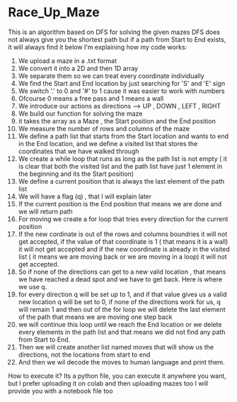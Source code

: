 # Race_Up_Maze
This is an algorithm based on DFS for solving the given mazes
DFS does not always give you the shortest path but if a path from Start to End exists, it will always find it
below I'm explaining how my code works:
1. We upload a maze in a .txt format
2. We convert it into a 2D and then 1D array
3. We separate them so we can treat every coordinate individually
4. We find the Start and End location by just searching for 'S' and 'E' sign
5. We switch '.' to 0 and '#' to 1 cause it was easier to work with numbers
6. Ofcourse 0 means a free pass and 1 means a wall
7. We introduce our actions as directions --> UP , DOWN , LEFT , RIGHT
8. We build our function for solving the maze
9. it takes the array as a Maze , the Start position and the End position
10. We measure the number of rows and columns of the maze
11. We define a path list that starts from the Start location and wants to end in the End location, and we define a visited list that stores the coordinates that we have walked through
12. We create a while loop that runs as long as the path list is not empty ( it is clear that both the visited list and the path list have just 1 element in the beginning and its the Start position)
13. We define a current position that is always the last element of the path list
14. We will have a flag (q) , that I will explain later
15. If the current position is the End position that means we are done and we will return path
16. For moving we create a for loop that tries every direction for the current position
17. If the new cordinate is out of the rows and columns boundries it will not get accepted, if the value of that coordinate is 1 ( that means it is a wall) it will not get accepted and if the new coordinate is already in the visited list ( it means we are moving back or we are moving in a loop) it will not get accepted.
18. So if none of the directions can get to a new valid location , that means we have reached a dead spot and we have to get back. Here is where we use q.
19. for every direction q will be set up to 1, and if that value gives us a valid new location q will be set to 0, if none of the directions work for us, q will remain 1 and then out of the for loop we will delete the last element of the path that means we are moving one step back
20. we will continue this loop until we reach the End location or we delete every elements in the path list and that means we did not find any path from Start to End.
21. Then we will create another list named moves that will show us the directions, not the locations from start to end
22. And then we wil decode the moves to human language and print them.

How to execute it?
Its a python file, you can execute it anywhere you want, but I prefer uploading it on colab and then uploading mazes too 
I will provide you with a notebook file too
